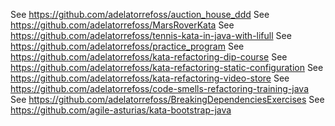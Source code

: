 See https://github.com/adelatorrefoss/auction_house_ddd
See https://github.com/adelatorrefoss/MarsRoverKata
See https://github.com/adelatorrefoss/tennis-kata-in-java-with-lifull
See https://github.com/adelatorrefoss/practice_program
See https://github.com/adelatorrefoss/kata-refactoring-dip-course
See https://github.com/adelatorrefoss/kata-refactoring-static-configuration
See https://github.com/adelatorrefoss/kata-refactoring-video-store
See https://github.com/adelatorrefoss/code-smells-refactoring-training-java
See https://github.com/adelatorrefoss/BreakingDependenciesExercises
See https://github.com/agile-asturias/kata-bootstrap-java